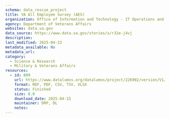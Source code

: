 ```yaml
---
schema: data_rescue_project 
title: VA All Employee Survey (AES)
organization: Office of Information and Technology - IT Operations and Services (ITOPS)
agency: Department of Veterans Affairs
websites: data.va.gov
data_source: https://www.data.va.gov/stories/s/r32e-j4vj
description: 
last_modified: 2025-04-23
metadata_available: No
metadata_url: 
category:
  - Science & Research 
  - Military & Veterans Affairs 
resources:
  - id: 809
    url: https://www.datalumos.org/datalumos/project/226902/version/V1/view
    format: RDF, PDF, CSV, TSV, XLSX
    status: Finished
    size: 0.0
    download_date: 2025-04-15
    maintainer: DRP, DL
    notes: 
---
```

